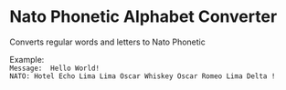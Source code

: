 # Nato Phonetic Alphabet Converter
Converts regular words and letters to Nato Phonetic

Example:  
`Message:  Hello World!`    
`NATO: Hotel Echo Lima Lima Oscar Whiskey Oscar Romeo Lima Delta !`   